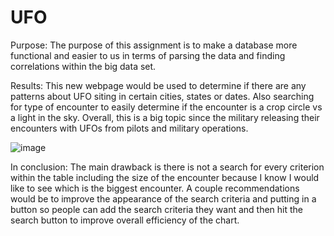 # UFO

Purpose:
	The purpose of this assignment is to make a database more functional and easier to us in terms of parsing the data and finding correlations within the big data set.  

Results:
	This new webpage would be used to determine if there are any patterns about UFO siting in certain cities, states or dates.  Also searching for type of encounter to easily determine if the encounter is a crop circle vs a light in the sky.  Overall, this is a big topic since the military releasing their encounters with UFOs from pilots and military operations.


![image](https://user-images.githubusercontent.com/103297084/190284445-aaa55da1-82df-48d6-9d4e-4d0e01bb40a9.png)


In conclusion:
	The main drawback is there is not a search for every criterion within the table including the size of the encounter because I know I would like to see which is the biggest encounter.  A couple recommendations would be to improve the appearance of the search criteria and putting in a button so people can add the search criteria they want and then hit the search button to improve overall efficiency of the chart. 
